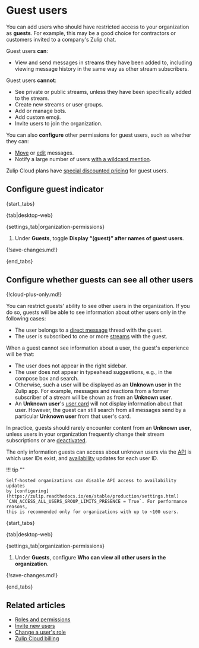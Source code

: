 # Guest users

You can add users who should have restricted access to your organization as
**guests**. For example, this may be a good choice for contractors or customers
invited to a company's Zulip chat.

Guest users **can**:

- View and send messages in streams they have been added to, including viewing
  message history in the same way as other stream subscribers.

Guest users **cannot**:

- See private or public streams, unless they have been specifically added to the stream.
- Create new streams or user groups.
- Add or manage bots.
- Add custom emoji.
- Invite users to join the organization.

You can also **configure** other permissions for guest users, such as whether they
can:

- [Move](/help/restrict-moving-messages) or
  [edit](/help/restrict-message-editing-and-deletion) messages.
- Notify a large number of users [with a wildcard
  mention](/help/restrict-wildcard-mentions).

Zulip Cloud plans have [special discounted
pricing](/help/zulip-cloud-billing#temporary-users-and-guests) for guest users.

## Configure guest indicator

{start_tabs}

{tab|desktop-web}

{settings_tab|organization-permissions}

1. Under **Guests**, toggle **Display “(guest)” after names of guest users**.

{!save-changes.md!}

{end_tabs}

## Configure whether guests can see all other users

{!cloud-plus-only.md!}

You can restrict guests' ability to see other users in the organization. If you
do so, guests will be able to see information about other users only in the
following cases:

- The user belongs to a [direct message](/help/direct-messages) thread with the
  guest.
- The user is subscribed to one or more [streams](/help/streams-and-topics) with
  the guest.

When a guest cannot see information about a user, the guest's experience will be
that:

- The user does not appear in the right sidebar.
- The user does not appear in typeahead suggestions, e.g., in the compose box
  and search.
- Otherwise, such a user will be displayed as an **Unknown user** in the Zulip
  app. For example, messages and reactions from a former subscriber of a stream
  will be shown as from an **Unknown user**.
- An **Unknown user**'s [user card](/help/user-cards) will not display
  information about that user. However, the guest can still search from all
  messages send by a particular **Unknown user** from that user's card.

In practice, guests should rarely encounter content from an **Unknown user**,
unless users in your organization frequently change their stream subscriptions
or are [deactivated](/help/deactivate-or-reactivate-a-user).

The only information guests can access about unknown users via the [API](/api)
is which user IDs exist, and
[availability](/help/status-and-availability) updates for each user ID.

!!! tip ""

    Self-hosted organizations can disable API access to availability updates
    by [configuring](https://zulip.readthedocs.io/en/stable/production/settings.html)
    `CAN_ACCESS_ALL_USERS_GROUP_LIMITS_PRESENCE = True`. For performance reasons,
    this is recommended only for organizations with up to ~100 users.

{start_tabs}

{tab|desktop-web}

{settings_tab|organization-permissions}

1. Under **Guests**, configure **Who can view all other users in the
   organization**.

{!save-changes.md!}

{end_tabs}

## Related articles

* [Roles and permissions](/help/roles-and-permissions)
* [Invite new users](/help/invite-new-users)
* [Change a user's role](/help/change-a-users-role)
* [Zulip Cloud billing](/help/zulip-cloud-billing)
